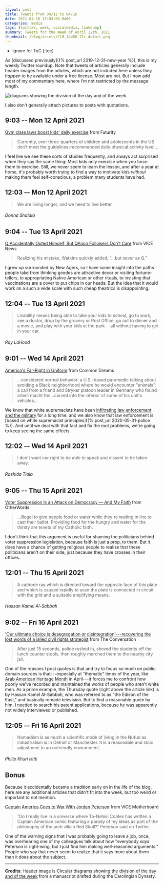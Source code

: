 ```yaml
---
layout: post
title: Tweets from 04/12 to 04/16
date: 2021-04-16 17:03:03-0400
categories: media
tags: [twitter, week, socialmedia, linkdump]
summary: Tweets for the Week of April 12th, 2021
thumbnail: /blog/assets/CLM_14456_71r_detail.png
---
```


* Ignore for ToC
{:toc}

As [discussed previously]({% post_url 2019-12-31-new-year %}), this is my weekly Twitter roundup.  Note that tweets of articles generally include header images from the articles, which are not included here unless they *happen* to be available under a free license.  Most are not.  But I now add most of my commentary here, where I'm not restricted by the message length.

![diagrams showing the division of the day and of the week](/blog/assets/CLM_14456_71r_detail.png "diagrams showing the division of the day and of the week")

I also don't generally attach pictures to posts with quotations.

## 9:03 -- Mon 12 April 2021

[<i class="fab fa-twitter-square"></i>](https://jcolag.github.io/twitter/1381593695057707010) [Gym class laws boost kids' daily exercise](https://www.futurity.org/pe-gym-class-laws-2542612/) from Futurity

 > Currently, over three-quarters of children and adolescents in the US don't meet the guidelines-recommended daily physical activity level...

I feel like we see these sorts of studies frequently, and always act surprised when they say the same thing:  Most kids only exercise when you force them to exercise.  Still, we never seem to learn the lesson, and after a year at home, it's probably worth trying to find a way to motivate kids *without* making them feel self-conscious, a problem many students have had.

## 12:03 -- Mon 12 April 2021

[<i class="fab fa-twitter"></i>](https://jcolag.github.io/twitter/1381638993725419522)

 > We are living longer, and we need to live better.

###### Donna Shalala

## 9:04 -- Tue 13 April 2021

[<i class="fab fa-twitter-square"></i>](https://jcolag.github.io/twitter/1381956334757670915) [Q Accidentally Outed Himself, But QAnon Followers Don't Care](https://www.vice.com/en/article/v7m58a/q-accidentally-outed-himself-but-qanon-followers-dont-care) from VICE News

 > Realizing his mistake, Watkins quickly added, “...but never as Q.”

I grew up surrounded by New Agers, so I have some insight into the paths people take from thinking geodes are attractive decor or visiting fortune-tellers, to appropriating Native American or other rituals, to insisting that vaccinations are a cover to put chips in our heads.  But the idea that it would work on a such a wide scale with such cheap theatrics is disappointing.

## 12:04 -- Tue 13 April 2021

[<i class="fab fa-twitter"></i>](https://jcolag.github.io/twitter/1382001633274421252)

 > Livability means being able to take your kids to school, go to work, see a doctor, drop by the grocery or Post Office, go out to dinner and a movie, and play with your kids at the park---all without having to get in your car.

###### Ray LaHood

## 9:01 -- Wed 14 April 2021

[<i class="fab fa-twitter-square"></i>](https://jcolag.github.io/twitter/1382317967405367299) [America's Far-Right in Uniform](https://www.commondreams.org/views/2021/04/06/americas-far-right-uniform) from Common Dreams

 > ...considered normal behavior: a U.S.-based paramedic talking about avoiding a Black neighborhood where he would encounter "animals"; a call from a friend and Stryker platoon leader in Germany who found arbeit macht frei...carved into the interior of some of his unit's vehicles...

We know that white supremacists have been [infiltrating law enforcement and the military](https://www.esquire.com/news-politics/politics/a34224305/fbi-report-white-supremacists-infiltrate-law-enforcement/) for a long time, and we also know that law enforcement is [based on white supremacist principles]({% post_url 2020-05-31-police %}).  And until we deal with that fact and fix the root problems, we're going to keep seeing the same effects.

## 12:02 -- Wed 14 April 2021

[<i class="fab fa-twitter"></i>](https://jcolag.github.io/twitter/1382363517894942720)

 > I don't want our right to be able to speak and dissent to be taken away.

###### Rashida Tlaib

## 9:05 -- Thu 15 April 2021

[<i class="fab fa-twitter-square"></i>](https://jcolag.github.io/twitter/1382681362793070595) [Voter Suppression Is an Attack on Democracy — And My Faith](https://otherwords.org/voter-suppression-is-an-attack-on-democracy-and-my-faith/) from OtherWords

 > ...illegal to give people food or water while they're waiting in line to cast their ballot. Providing food for the hungry and water for the thirsty are tenets of my Catholic faith.

I don't think that this argument is useful for shaming the politicians behind voter suppression legislation, because faith is just a prop, to them.  But it does have a chance of getting religious people to realize that these politicians aren't on their side, just because they have crosses in their offices.

## 12:01 -- Thu 15 April 2021

[<i class="fab fa-twitter"></i>](https://jcolag.github.io/twitter/1382725653934460933)

 > A cathode ray which is directed toward the opposite face of this plate and which is caused rapidly to scan the plate is connected in circuit with the grid and a suitable amplifying means.

###### Hassan Kamel Al-Sabbah

## 9:02 -- Fri 16 April 2021

[<i class="fab fa-twitter-square"></i>](https://jcolag.github.io/twitter/1383042995000274949) ['Our ultimate choice is desegregation or disintegration'---recovering the lost words of a jailed civil rights strategist](https://theconversation.com/our-ultimate-choice-is-desegregation-or-disintegration-recovering-the-lost-words-of-a-jailed-civil-rights-strategist-155675) from The Conversation

 > After just 15 seconds, police rushed in, shoved the students off the lunch counter stools, then roughly marched them to the nearby city jail.

One of the reasons I post quotes is that and try to focus so much on public domain sources is that---especially at "thematic" times of the year, like [Arab American Heritage Month](https://en.wikipedia.org/wiki/Arab_American_Heritage_Month) in April---it forces me to confront how poorly we've recorded and maintained the works of people who aren't white men.  As a prime example, the Thursday quote (right above the article link) is by Hassan Kamel Al-Sabbah, who was referred to as "the Edison of the East," and basically remade television.  But to find a reasonable quote by him, I needed to search his patent applications, because he was apparently not widely interviewed or published.

## 12:05 -- Fri 16 April 2021

[<i class="fab fa-twitter"></i>](https://jcolag.github.io/twitter/1383089048659628033)

 > Nomadism is as much a scientific mode of living in the Nufud as industrialism is in Detroit or Manchester. It is a reasonable and stoic adjustment to an unfriendly environment.

###### Philip Khuri Hitti

## Bonus

Because it accidentally became a tradition early on in the life of the blog, here are any additional articles that didn't fit into the week, but too weird or important to not mention.

<i class="fas fa-square"></i> [Captain America Goes to War With Jordan Peterson](https://www.vice.com/en/article/4adkzg/captain-america-goes-to-war-with-jordan-peterson) from VICE Motherboard

 > “Do I really live in a universe where Ta-Nehisi Coates has written a Captain American comic featuring a parody of my ideas as part of the philosophy of the arch villain Red Skull?” Peterson said on Twitter.

One of the warning signs that I was probably going to leave a job, once, was overhearing one of my colleagues talk about how "everybody *says* Peterson is right-wing, but I just find him making well-reasoned arguments."  People who say that never seem to realize that it says more about them than it does about the subject.

* * *

**Credits**:  Header image is [Circular diagrams showing the division of the day and of the week](https://en.wikipedia.org/wiki/Week#/media/File:CLM_14456_71r_detail.jpg) from a manuscript drafted during the Carolingian Dynasty.
